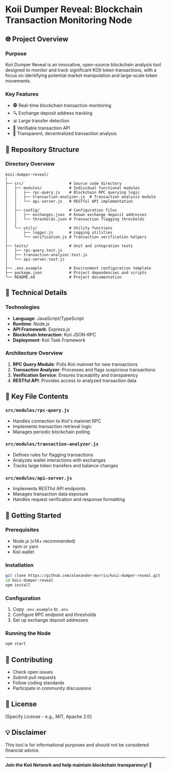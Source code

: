 # Koii Dumper Reveal: Blockchain Transaction Monitoring Node

## 🌐 Project Overview

### Purpose
Koii Dumper Reveal is an innovative, open-source blockchain analysis tool designed to monitor and track significant KOII token transactions, with a focus on identifying potential market manipulation and large-scale token movements.

### Key Features
- 🕵️ Real-time blockchain transaction monitoring
- 🔍 Exchange deposit address tracking
- 📊 Large transfer detection
- 🔐 Verifiable transaction API
- 🌈 Transparent, decentralized transaction analysis

## 📂 Repository Structure

### Directory Overview
```
koii-dumper-reveal/
│
├── src/                    # Source code directory
│   ├── modules/            # Individual functional modules
│   │   ├── rpc-query.js    # Blockchain RPC querying logic
│   │   ├── transaction-analyzer.js  # Transaction analysis module
│   │   └── api-server.js   # RESTful API implementation
│   │
│   ├── config/             # Configuration files
│   │   ├── exchanges.json  # Known exchange deposit addresses
│   │   └── thresholds.json # Transaction flagging thresholds
│   │
│   └── utils/              # Utility functions
│       ├── logger.js       # Logging utilities
│       └── verification.js # Transaction verification helpers
│
├── tests/                  # Unit and integration tests
│   ├── rpc-query.test.js
│   ├── transaction-analyzer.test.js
│   └── api-server.test.js
│
├── .env.example            # Environment configuration template
├── package.json            # Project dependencies and scripts
└── README.md               # Project documentation
```

## 🔧 Technical Details

### Technologies
- **Language**: JavaScript/TypeScript
- **Runtime**: Node.js
- **API Framework**: Express.js
- **Blockchain Interaction**: Koii JSON-RPC
- **Deployment**: Koii Task Framework

### Architecture Overview
1. **RPC Query Module**: Polls Koii mainnet for new transactions
2. **Transaction Analyzer**: Processes and flags suspicious transactions
3. **Verification Service**: Ensures traceability and transparency
4. **RESTful API**: Provides access to analyzed transaction data

## 📄 Key File Contents

### `src/modules/rpc-query.js`
- Handles connection to Koii's mainnet RPC
- Implements transaction retrieval logic
- Manages periodic blockchain polling

### `src/modules/transaction-analyzer.js`
- Defines rules for flagging transactions
- Analyzes wallet interactions with exchanges
- Tracks large token transfers and balance changes

### `src/modules/api-server.js`
- Implements RESTful API endpoints
- Manages transaction data exposure
- Handles request verification and response formatting

## 🚀 Getting Started

### Prerequisites
- Node.js (v14+ recommended)
- npm or yarn
- Koii wallet

### Installation
```bash
git clone https://github.com/alexander-morris/koii-dumper-reveal.git
cd koii-dumper-reveal
npm install
```

### Configuration
1. Copy `.env.example` to `.env`
2. Configure RPC endpoint and thresholds
3. Set up exchange deposit addresses

### Running the Node
```bash
npm start
```

## 🤝 Contributing
- Check open issues
- Submit pull requests
- Follow coding standards
- Participate in community discussions

## 📜 License
[Specify License - e.g., MIT, Apache 2.0]

## 💡 Disclaimer
This tool is for informational purposes and should not be considered financial advice.

---

**Join the Koii Network and help maintain blockchain transparency! 🌟**